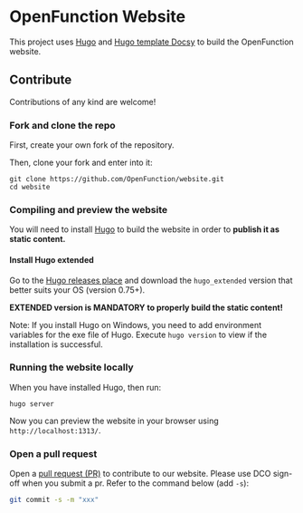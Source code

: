 # OpenFunction Website

This project uses [Hugo](https://gohugo.io/) and [Hugo template Docsy](https://github.com/google/docsy) to build the OpenFunction website.

## Contribute

Contributions of any kind are welcome!

### Fork and clone the repo

First, create your own fork of the repository.

Then, clone your fork and enter into it:

```
git clone https://github.com/OpenFunction/website.git
cd website
```

### Compiling and preview the website

You will need to install [Hugo](https://gohugo.io/) to build the website in order to **publish it as static content.**

#### Install Hugo extended

Go to the [Hugo releases place](https://github.com/gohugoio/hugo/releases) and download the `hugo_extended` version that better suits your OS (version 0.75+).

**EXTENDED version is MANDATORY to properly build the static content!**

Note: If you install Hugo on Windows, you need to add environment variables for the exe file of Hugo. Execute `hugo version` to view if the installation is successful.

### Running the website locally

When you have installed Hugo, then run:

```
hugo server
```

Now you can preview the website in your browser using `http://localhost:1313/`.

### Open a pull request

Open a [pull request (PR)](https://help.github.com/en/desktop/contributing-to-projects/creating-an-issue-or-pull-request#creating-a-new-pull-request) to contribute to our website. Please use DCO sign-off when you submit a pr. Refer to the command below (add `-s`):

```bash
git commit -s -m "xxx"
```
